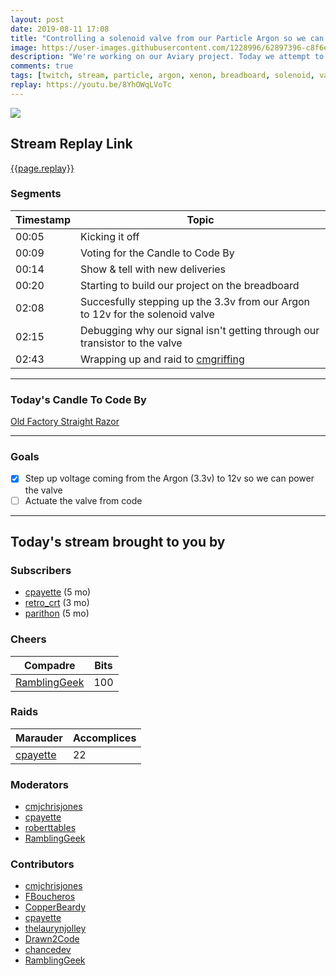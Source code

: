 ```yaml
---
layout: post
date: 2019-08-11 17:08
title: "Controlling a solenoid valve from our Particle Argon so we can water the veggies"
image: https://user-images.githubusercontent.com/1228996/62897396-c8f6e800-bd18-11e9-9d87-882ada4e837e.png
description: "We're working on our Aviary project. Today we attempt to power our solenoid valve from our Particle Argon board and activate/deactivate it via code."
comments: true
tags: [twitch, stream, particle, argon, xenon, breadboard, solenoid, valve, iot]
replay: https://youtu.be/8YhOWqLVoTc
---
```


<img src="{{page.image}}"/>

## Stream Replay Link

[{{page.replay}}]({{page.replay}})

<!--more-->

### Segments

| Timestamp | Topic                                                                           |
| ---       | ---                                                                             |
| 00:05     | Kicking it off                                                                  |
| 00:09     | Voting for the Candle to Code By                                                |
| 00:14     | Show & tell with new deliveries                                                 |
| 00:20     | Starting to build our project on the breadboard                                 |
| 02:08     | Succesfully stepping up the 3.3v from our Argon to 12v for the solenoid valve   |
| 02:15     | Debugging why our signal isn't getting through our transistor to the valve      |
| 02:43     | Wrapping up and raid to [cmgriffing](https://twitch.tv/cmgriffing)              |

---

### Today's Candle To Code By

[Old Factory Straight Razor](https://amzn.to/2IHHPNJ)

---

### Goals

- [x] Step up voltage coming from the Argon (3.3v) to 12v so we can power the valve
- [ ] Actuate the valve from code

---

## Today's stream brought to you by

### Subscribers

- [cpayette](https://twitch.tv/cpayette) (5 mo)
- [retro_crt](https://twitch.tv/retro_crt) (3 mo)
- [parithon](https://twitch.tv/parithon) (5 mo)

### Cheers

| Compadre            | Bits        |
| ---                 | ---         |
| [RamblingGeek](https://twitch.tv/ramblinggeek) | 100 |

### Raids

| Marauder            | Accomplices |
| ---                 | ---         |
| [cpayette](https://twitch.tv/cpayette) | 22 |

### Moderators

- [cmjchrisjones](https://twitch.tv/cmjchrisjones)
- [cpayette](https://twitch.tv/cpayette)
- [roberttables](https://twitch.tv/roberttables)
- [RamblingGeek](https://twitch.tv/ramblinggeek)

### Contributors

- [cmjchrisjones](https://twitch.tv/cmjchrisjones)
- [FBoucheros](https://twitch.tv/fboucheros)
- [CopperBeardy](https://twitch.tv/copperbeardy)
- [cpayette](https://twitch.tv/cpayette)
- [thelaurynjolley](https://twitch.tv/thelaurynjolley)
- [Drawn2Code](https://twitch.tv/drawn2code)
- [chancedev](https://twitch.tv/chancedev)
- [RamblingGeek](https://twitch.tv/ramblinggeek)
